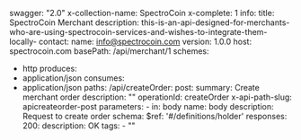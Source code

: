 swagger: "2.0"
x-collection-name: SpectroCoin
x-complete: 1
info:
  title: SpectroCoin Merchant
  description: this-is-an-api-designed-for-merchants-who-are-using-spectrocoin-services-and-wishes-to-integrate-them-locally-
  contact:
    name: info@spectrocoin.com
  version: 1.0.0
host: spectrocoin.com
basePath: /api/merchant/1
schemes:
- http
produces:
- application/json
consumes:
- application/json
paths:
  /api/createOrder:
    post:
      summary: Create merchant order
      description: ""
      operationId: createOrder
      x-api-path-slug: apicreateorder-post
      parameters:
      - in: body
        name: body
        description: Request to create order
        schema:
          $ref: '#/definitions/holder'
      responses:
        200:
          description: OK
      tags:
      - ""